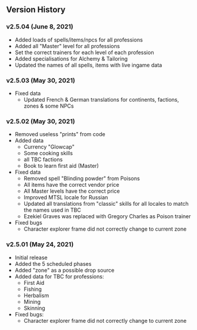 ## Version History

### v2.5.04 (June 8, 2021)
* Added loads of spells/items/npcs for all professions
* Added all "Master" level for all professions
* Set the correct trainers for each level of each profession
* Added specialisations for Alchemy & Tailoring
* Updated the names of all spells, items with live ingame data

### v2.5.03 (May 30, 2021)
* Fixed data
  * Updated French & German translations for continents, factions, zones & some NPCs

### v2.5.02 (May 30, 2021)

* Removed useless "prints" from code
* Added data
  * Currency "Glowcap"
  * Some cooking skills
  * all TBC factions 
  * Book to learn first aid (Master)
* Fixed data
  * Removed spell "Blinding powder" from Poisons
  * All items have the correct vendor price  
  * All Master levels have the correct price
  * Improved MTSL locale for Russian
  * Updated all translations from "classic" skills for all locales to match the names used in TBC
  * Ezekiel Graves was replaced with Gregory Charles as Poison trainer
* Fixed bugs
  * Character explorer frame did not correctly change to current zone

### v2.5.01 (May 24, 2021)

* Initial release
* Added the 5 scheduled phases
* Added "zone" as a possible drop source
* Added data for TBC for professions:
    * First Aid
    * Fishing
    * Herbalism
    * Mining
    * Skinning
* Fixed bugs:
  * Character explorer frame did not correctly change to current zone